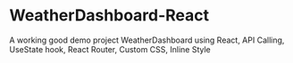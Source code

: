 # WeatherDashboard-React
A working good demo project WeatherDashboard using React, API Calling, UseState hook, React Router, Custom CSS, Inline Style
